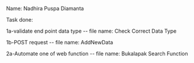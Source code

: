 Name: Nadhira Puspa Diamanta


Task done:

1a-validate end point data type -- file name: Check Correct Data Type


1b-POST request -- file name: AddNewData


2a-Automate one of web function -- file name: Bukalapak Search Function


